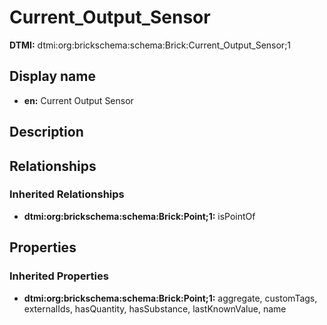 # Current_Output_Sensor
**DTMI:** dtmi:org:brickschema:schema:Brick:Current_Output_Sensor;1
## Display name
- **en:** Current Output Sensor
## Description
## Relationships
### Inherited Relationships
* **dtmi:org:brickschema:schema:Brick:Point;1:** isPointOf
## Properties
### Inherited Properties
* **dtmi:org:brickschema:schema:Brick:Point;1:** aggregate, customTags, externalIds, hasQuantity, hasSubstance, lastKnownValue, name
